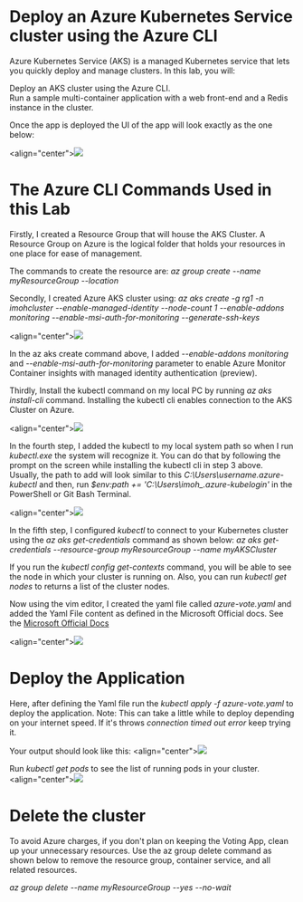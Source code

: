 # Deploy an Azure Kubernetes Service cluster using the Azure CLI
Azure Kubernetes Service (AKS) is a managed Kubernetes service that lets you quickly deploy and manage clusters. In this lab, you will:

Deploy an AKS cluster using the Azure CLI.<br>
Run a sample multi-container application with a web front-end and a Redis instance in the cluster.<p>
  
  Once the app is deployed the UI of the app will look exactly as the one below:
  
  <align="center"><img src ="https://github.com/imohweb/deploy-azure-voting-app-using-redis-yaml/blob/master/images/Azure%20Voting%20App%20.png"></align>

# The Azure CLI Commands Used in this Lab
Firstly, I created a Resource Group that will house the AKS Cluster. A Resource Group on Azure is the logical folder that holds your resources in one place
for ease of management. 

The commands to create the resource are: *az group create --name myResourceGroup --location  <YourPreferredLocation>*

Secondly, I created Azure AKS cluster using: 
*az aks create -g rg1 -n imohcluster  --enable-managed-identity --node-count 1 --enable-addons monitoring --enable-msi-auth-for-monitoring  --generate-ssh-keys*
   
  <align="center"><img src ="https://github.com/imohweb/deploy-azure-voting-app-using-redis-yaml/blob/master/images/Create%20aks%20cluster.png"></align>

In the az aks create command above, I added *--enable-addons monitoring* and *--enable-msi-auth-for-monitoring* parameter 
to enable Azure Monitor Container insights with managed identity authentication (preview).
  

Thirdly, Install the kubectl command on my local PC by running *az aks install-cli* command. Installing the kubectl cli enables connection to the AKS Cluster on Azure.
 
   <align="center"><img src ="https://github.com/imohweb/deploy-azure-voting-app-using-redis-yaml/blob/master/images/Install%20Cli.png"></align>

In the fourth step, I added the kubectl to my local system path so when I run *kubectl.exe* the system will recognize it. 
You can do that by following the prompt on the screen while installing the kubectl cli in step 3 above. Usually, the path to add will look similar to
this *C:\Users\username.azure-kubectl* and then, run *$env:path += 'C:\Users\imoh_\.azure-kubelogin'* in the PowerShell or Git Bash Terminal.
 
 <align="center"><img src ="https://github.com/imohweb/deploy-azure-voting-app-using-redis-yaml/blob/master/images/Install%20Cli.png"></align>

In the fifth step, I configured *kubectl* to connect to your Kubernetes cluster using the *az aks get-credentials* command as shown below:
*az aks get-credentials --resource-group myResourceGroup --name myAKSCluster*

If you run the *kubectl config get-contexts* command, you will be able to see the node in which your cluster is running on. 
Also, you can run *kubectl get nodes* to returns a list of the cluster nodes.
  
Now using the vim editor, I created the yaml file called *azure-vote.yaml* and added the Yaml File content as defined in 
the Microsoft Official docs. See the <a href="https://learn.microsoft.com/en-us/azure/aks/learn/quick-kubernetes-deploy-cli" target="_blank">Microsoft Official Docs</a>
  
 <align="center"><img src ="https://github.com/imohweb/deploy-azure-voting-app-using-redis-yaml/blob/master/images/Yaml%20File.png"></align>

# Deploy the Application 
Here, after defining the Yaml file run the *kubectl apply -f azure-vote.yaml* to deploy the application. Note: This can take a little while to deploy depending on your internet speed.
If it's throws *connection timed out error* keep trying it. 

Your output should look like this:
   <align="center"><img src ="https://github.com/imohweb/deploy-azure-voting-app-using-redis-yaml/blob/master/images/Kubectl%20apply%20the%20Yaml%20file.png"></align>
  
 Run *kubectl get pods* to see the list of running pods in your cluster. 
  <align="center"><img src ="https://github.com/imohweb/deploy-azure-voting-app-using-redis-yaml/blob/master/images/kubectl%20get%20nodes.png"></align>

# Delete the cluster
To avoid Azure charges, if you don't plan on keeping the Voting App, clean up your unnecessary resources. 
Use the az group delete command as shown below to remove the resource group, container service, and all related resources.

*az group delete --name myResourceGroup --yes --no-wait*
